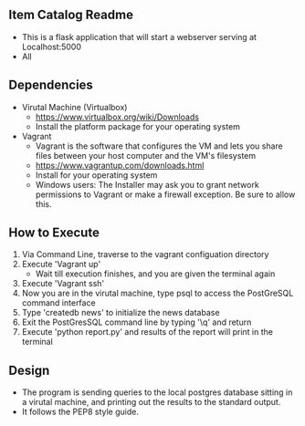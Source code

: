 ## Item Catalog Readme ##

- This is a flask application that will start a webserver
serving at Localhost:5000
- All 

## Dependencies ##

- Virutal Machine (Virtualbox)
	- https://www.virtualbox.org/wiki/Downloads
	- Install the platform package for your operating system
- Vagrant
	- Vagrant is the software that configures the VM and lets you share files between your host computer and the VM's filesystem
	- https://www.vagrantup.com/downloads.html
	- Install for your operating system
	- Windows users: The Installer may ask you to grant network permissions to Vagrant or make a firewall exception. Be sure to allow this.

## How to Execute ##

1. Via Command Line, traverse to the vagrant configuation directory
2. Execute 'Vagrant up'
	- Wait till execution finishes, and you are given the terminal again
3. Execute 'Vagrant ssh'
4. Now you are in the virutal machine, type psql to access the PostGreSQL command interface
5. Type 'createdb news' to initialize the news database
6. Exit the PostGresSQL command line by typing '\q' and return
7. Execute 'python report.py' and results of the report will print in the terminal


## Design ##

- The program is sending queries to the local postgres database sitting in a virutal machine, and printing out the results to the standard output. 
- It follows the PEP8 style guide.
